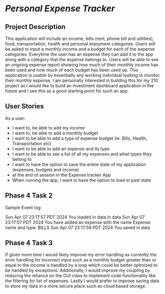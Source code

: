 # _Personal Expense Tracker_
## Project Description
This application will include an income, bills (rent, phone bill and utilities), food,
transportation, health and personal enjoyment categories. Users will be asked to input a monthly income and a budget
for each of the expense categories. Everytime the user has an expense they can add it to the app along with a category
that the expense belongs to. Users will be able to see an ongoing expense report showing how much of their monthly 
income has been used and how much of each budget has been used up. This application is usable by essentially any working
individual looking to monitor their monthly expense, I am personally interested in building this for my 210 project as 
I would like to build an investment dashboard application in the future and I see this as a good starting point for such
an app. 

## User Stories
As a user:
-  I want to, be able to add my income
- I want to, be able to add a monthly budget
- I want to be able to add a type of expense budget (ie. Bills, Health, Transportation etc)
- I want to be able to add an expense and its type
- I want to be able to see a list of all my expenses and what types they belong to
- I want to have the option to save the entire state of my application (expenses, budgets and income) 
- at the end of session in the Expense tracker App
- When running the app, I want to have the option to load in past state

## Phase 4 Task 2

Sample Event log:

Sun Apr 07 23:17:57 PDT 2024
You loaded in data in data
Sun Apr 07 23:17:57 PDT 2024
You have added an expense with the name Expense name and type: BILLS
Sun Apr 07 23:17:59 PDT 2024
You saved in data

## Phase 4 Task 3

If given more time I would likely improve my error handling as currently the error handling for incorrect input such as
a monthly budget greater than or equal to the income is handled by a loop which could be better optmized to be handled 
by exceptions. Additionally, I would improve my coupling by reducing the reliance on the GUI class to implement code 
functionality like the filtering for list of expenses. Lastly I would prefer to improve saving data to store my data in
a more secure place such as cloud based storage.
